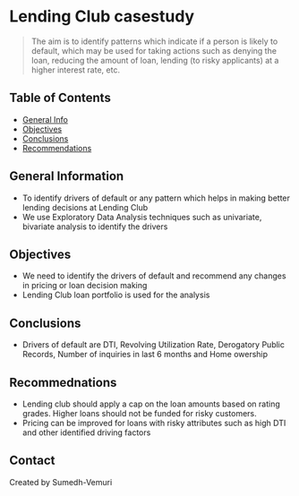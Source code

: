 # Lending  Club casestudy
> The aim is to identify patterns which indicate if a person is likely to default, which may be used for taking actions such as denying the loan, reducing the amount of loan, lending (to risky applicants) at a higher interest rate, etc.
## Table of Contents
* [General Info](#general-information)
* [Objectives](#Objectives)
* [Conclusions](#conclusions)
* [Recommendations](#recom)


## General Information
- To identify drivers of default or any pattern which helps in making better lending decisions at Lending Club
- We use Exploratory Data Analysis techniques such as univariate, bivariate analysis to identify the drivers

## Objectives
- We need to identify the drivers of default and recommend any changes in pricing or loan decision making
- Lending Club loan portfolio is used for the analysis


## Conclusions
- Drivers of default are DTI, Revolving Utilization Rate, Derogatory Public Records, Number of inquiries in last 6 months and Home owership

## Recommednations
- Lending club should apply a cap on the loan amounts based on rating grades. Higher loans should not be funded for risky customers.
- Pricing can be improved for loans with risky attributes such as high DTI and other identified driving factors


## Contact
Created by Sumedh-Vemuri


